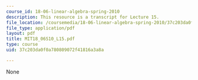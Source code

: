 ```yaml
---
course_id: 18-06-linear-algebra-spring-2010
description: This resource is a transcript for Lecture 15.
file_location: /coursemedia/18-06-linear-algebra-spring-2010/37c203da0f0a780809072f41816a3a8a_MIT18_06S10_L15.pdf
file_type: application/pdf
layout: pdf
title: MIT18_06S10_L15.pdf
type: course
uid: 37c203da0f0a780809072f41816a3a8a

---
```

None